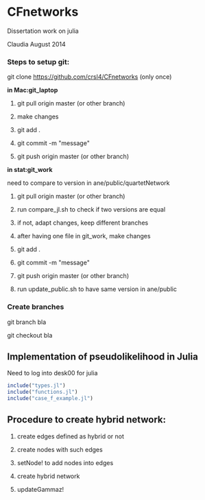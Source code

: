 CFnetworks
==========

Dissertation work on julia

Claudia August 2014

### Steps to setup git:

git clone https://github.com/crsl4/CFnetworks (only once)

**in Mac:git_laptop**

1. git pull origin master (or other branch)

2. make changes

3. git add .

4. git commit -m "message"

5. git push origin master (or other branch)

**in stat:git_work**

need to compare to version in ane/public/quartetNetwork

1. git pull origin master (or other branch)

2. run compare_jl.sh to check if two versions are equal

3. if not, adapt changes, keep different branches

4. after having one file in git_work, make changes

5. git add .

6. git commit -m "message"

7. git push origin master (or other branch)

8. run update_public.sh to have same version in ane/public

### Create branches

git branch bla

git checkout bla

## Implementation of pseudolikelihood in Julia

Need to log into desk00 for julia

```julia
include("types.jl")
include("functions.jl")
include("case_f_example.jl")
```

## Procedure to create hybrid network:

1. create edges defined as hybrid or not

2. create nodes with such edges

3. setNode! to add nodes into edges

4. create hybrid network

5. updateGammaz!
